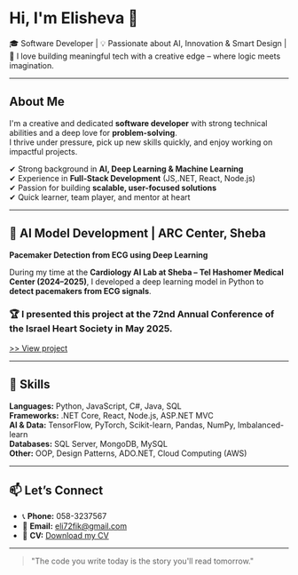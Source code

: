 # Hi, I'm Elisheva 🤗

🎓 Software Developer | 💡 Passionate about AI, Innovation & Smart Design | 🎨 I love building meaningful tech with a creative edge – where logic meets imagination.

---

## About Me

I'm a creative and dedicated **software developer** with strong technical abilities and a deep love for **problem-solving**.  
I thrive under pressure, pick up new skills quickly, and enjoy working on impactful projects.

✔ Strong background in **AI, Deep Learning & Machine Learning**  
✔ Experience in **Full-Stack Development** (JS,.NET, React, Node.js)  
✔ Passion for building **scalable, user-focused solutions**  
✔ Quick learner, team player, and mentor at heart  

---

## 🏥 AI Model Development | ARC Center, Sheba

**Pacemaker Detection from ECG using Deep Learning**

During my time at the **Cardiology AI Lab at Sheba – Tel Hashomer Medical Center (2024–2025)**, I developed a deep learning model in Python to **detect pacemakers from ECG signals**.

### 🏆 I presented this project at the 72nd Annual Conference of the Israel Heart Society in May 2025.

[>> View project](https://github.com/elishevaTufik/DL_Pacemakers_ECG)  

---

## 🧰 Skills

**Languages:** Python, JavaScript, C#, Java, SQL  
**Frameworks:** .NET Core, React, Node.js, ASP.NET MVC  
**AI & Data:** TensorFlow, PyTorch, Scikit-learn, Pandas, NumPy, Imbalanced-learn  
**Databases:** SQL Server, MongoDB, MySQL  
**Other:** OOP, Design Patterns, ADO.NET, Cloud Computing (AWS)

---

## 📫 Let’s Connect

- 📞 **Phone:** 058-3237567  
- 📧 **Email:** eli72fik@gmail.com  
- 📄 **CV:** [Download my CV](https://github.com/elishevaTufik/elishevaTufik/blob/main/Elisheva%20Tufik.pdf)

---

> "The code you write today is the story you'll read tomorrow."
